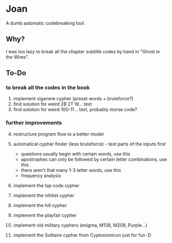 # Joan

A dumb automatic codebreaking tool.

## Why?

I was too lazy to break all the chapter subtitle codes by hand in "Ghost in the Wires".

## To-Do

### to break all the codes in the book

1. implement vigenere cypher (preset words + bruteforce?)
2. find solution for weird 2B 2T W... text
2. find solution for weird 100-11... text, probably morse code?

### further improvements

4. restructure program flow to a better model
5. automatical cypher finder (less bruteforce) - test parts of the inputs first

    * questions usually begin with certain words, use this
    * apostrophes can only be followed by certain letter combinations, use this
    * there aren't that many 1-3 letter words, use this
    * frequency analysis

6. implement the tap code cypher
7. implement the nihilist cypher
8. implement the hill cypher
9. implement the playfair cypher
10. implement old military cyphers (enigma, M138, M209, Purple...)
11. implement the Solitaire cypher from Cyptonomicon just for fun :D